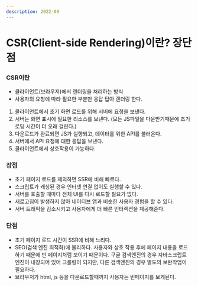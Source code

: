 ```yaml
---
description: 2022-09
---
```


# CSR(Client-side Rendering)이란? 장단점

### CSR이란&#x20;

* 클라이언트(브라우저)에서 렌더링을 처리하는 방식&#x20;
* 사용자의 요청에 따라 필요한 부분만 응답 답아 렌더링 한다.

1. 클라이언트에서 초기 화면 로드를 위해 서버에 요청을 보낸다.&#x20;
2. 서버는 화면 표시에 필요한 리소스를 보낸다. (모든 JS파일을 다운받기때문에 초기 로딩 시간이 더 오래 걸린다.)
3. 다운로드가 완료되면 JS가 실행되고, 데이터를 위한 API를 불러온다.&#x20;
4. 서버에서 API 요청에 대한 응답을 보낸다.&#x20;
5. 클라이언트에서 상호작용이 가능하다.&#x20;



### 장점

* 초기 페이지 로드를 제외하면 SSR에 비해 빠르다.
* 스크립트가 캐싱된 경우 인터넷 연결 없이도 실행할 수 있다.
* 서버를 호출할 때마다 전체 UI를 다시 로드할 필요가 없다.
* 새로고침이 발생하지 않아 네이티브 앱과 비슷한 사용자 경험을 할 수 있다.
* 서버 트래픽을 감소시키고 사용자에게 더 빠른 인터렉션을 제공해준다.

### 단점

* 초기 페이지 로드 시간이 SSR에 비해 느리다.
* SEO(검색 엔진 최적화)에 불리하다. 사용자와 상호 작용 후에 페이지 내용을 로드하기 때문에 빈 페이지처럼 보이기 때문이다. 구글 검색엔진의 경우 자바스크립트 엔진이 내장되어 있어 크롤링이 되지만, 다른 검색엔진의 경우 별도의 보완작업이 필요하다.
* 브라우저가 html, js 등을 다운로드할때까지 사용자는 빈페이지를 보게된다.
